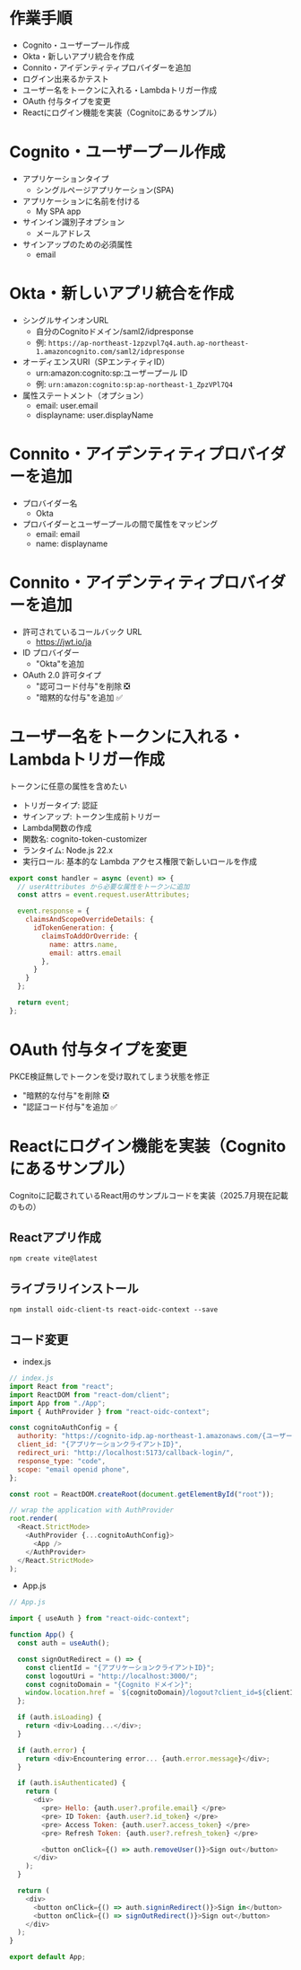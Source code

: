 # 作業手順

- Cognito・ユーザープール作成
- Okta・新しいアプリ統合を作成
- Connito・アイデンティティプロバイダーを追加
- ログイン出来るかテスト
- ユーザー名をトークンに入れる・Lambdaトリガー作成
- OAuth 付与タイプを変更
- Reactにログイン機能を実装（Cognitoにあるサンプル）

# Cognito・ユーザープール作成

- アプリケーションタイプ
  - シングルページアプリケーション(SPA)
- アプリケーションに名前を付ける
  - My SPA app
- サインイン識別子オプション
  - メールアドレス
- サインアップのための必須属性
  - email

# Okta・新しいアプリ統合を作成

- シングルサインオンURL
  - 自分のCognitoドメイン/saml2/idpresponse
  - 例: `https://ap-northeast-1zpzvpl7q4.auth.ap-northeast-1.amazoncognito.com/saml2/idpresponse`
- オーディエンスURI（SPエンティティID）
  - urn:amazon:cognito:sp:ユーザープール ID
  - 例: `urn:amazon:cognito:sp:ap-northeast-1_ZpzVPl7Q4`
- 属性ステートメント（オプション）
  - email: user.email
  - displayname: user.displayName

# Connito・アイデンティティプロバイダーを追加

- プロバイダー名
  - Okta
- プロバイダーとユーザープールの間で属性をマッピング
  - email: email
  - name: displayname

# Connito・アイデンティティプロバイダーを追加

- 許可されているコールバック URL
  - https://jwt.io/ja
- ID プロバイダー
  - "Okta"を追加
- OAuth 2.0 許可タイプ
  - "認可コード付与"を削除 ❎
  - "暗黙的な付与"を追加 ✅

# ユーザー名をトークンに入れる・Lambdaトリガー作成

トークンに任意の属性を含めたい

- トリガータイプ: 認証
- サインアップ: トークン生成前トリガー
- Lambda関数の作成
- 関数名: cognito-token-customizer
- ランタイム: Node.js 22.x
- 実行ロール: 基本的な Lambda アクセス権限で新しいロールを作成

```js
export const handler = async (event) => {
  // userAttributes から必要な属性をトークンに追加
  const attrs = event.request.userAttributes;

  event.response = {
    claimsAndScopeOverrideDetails: {
      idTokenGeneration: {
        claimsToAddOrOverride: {
          name: attrs.name,
          email: attrs.email
        },
      }
    }
  };

  return event;
};
```

# OAuth 付与タイプを変更

PKCE検証無しでトークンを受け取れてしまう状態を修正

- "暗黙的な付与"を削除 ❎
- "認証コード付与"を追加 ✅

# Reactにログイン機能を実装（Cognitoにあるサンプル）

Cognitoに記載されているReact用のサンプルコードを実装（2025.7月現在記載のもの）

## Reactアプリ作成

```
npm create vite@latest
```

## ライブラリインストール

```
npm install oidc-client-ts react-oidc-context --save
```

## コード変更

- index.js

```js
// index.js
import React from "react";
import ReactDOM from "react-dom/client";
import App from "./App";
import { AuthProvider } from "react-oidc-context";

const cognitoAuthConfig = {
  authority: "https://cognito-idp.ap-northeast-1.amazonaws.com/{ユーザープール ID}",
  client_id: "{アプリケーションクライアントID}",
  redirect_uri: "http://localhost:5173/callback-login/",
  response_type: "code",
  scope: "email openid phone",
};

const root = ReactDOM.createRoot(document.getElementById("root"));

// wrap the application with AuthProvider
root.render(
  <React.StrictMode>
    <AuthProvider {...cognitoAuthConfig}>
      <App />
    </AuthProvider>
  </React.StrictMode>
);
```

- App.js

```js
// App.js

import { useAuth } from "react-oidc-context";

function App() {
  const auth = useAuth();

  const signOutRedirect = () => {
    const clientId = "{アプリケーションクライアントID}";
    const logoutUri = "http://localhost:3000/";
    const cognitoDomain = "{Cognito ドメイン}";
    window.location.href = `${cognitoDomain}/logout?client_id=${clientId}&logout_uri=${encodeURIComponent(logoutUri)}`;
  };

  if (auth.isLoading) {
    return <div>Loading...</div>;
  }

  if (auth.error) {
    return <div>Encountering error... {auth.error.message}</div>;
  }

  if (auth.isAuthenticated) {
    return (
      <div>
        <pre> Hello: {auth.user?.profile.email} </pre>
        <pre> ID Token: {auth.user?.id_token} </pre>
        <pre> Access Token: {auth.user?.access_token} </pre>
        <pre> Refresh Token: {auth.user?.refresh_token} </pre>

        <button onClick={() => auth.removeUser()}>Sign out</button>
      </div>
    );
  }

  return (
    <div>
      <button onClick={() => auth.signinRedirect()}>Sign in</button>
      <button onClick={() => signOutRedirect()}>Sign out</button>
    </div>
  );
}

export default App;
```